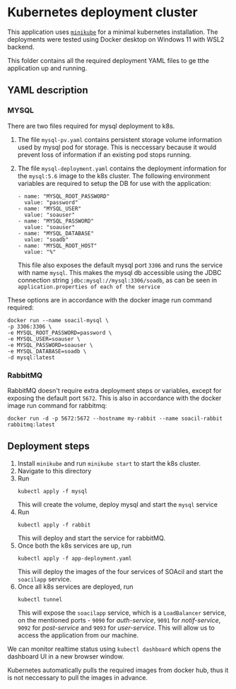 # Kubernetes deployment cluster

This application uses [`minikube`](https://minikube.sigs.k8s.io/docs/start/) for a minimal kubernetes installation. The deployments were tested using Docker desktop on Windows 11 with WSL2 backend.

This folder contains all the required deployment YAML files to ge tthe application up and running.

## YAML description

### MYSQL

There are two files required for mysql deployment to k8s.

1. The file `mysql-pv.yaml` contains persistent storage volume information used by mysql pod for storage. This is neccessary because it would prevent loss of information if an existing pod stops running.
2. The file `mysql-deployment.yaml` contains the deployment information for the `mysql:5.6` image to the k8s cluster. The following environment variables are required to setup the DB for use with the application:

   ```
   - name: "MYSQL_ROOT_PASSWORD"
     value: "password"
   - name: "MYSQL_USER"
     value: "soauser"
   - name: "MYSQL_PASSWORD"
     value: "soauser"
   - name: "MYSQL_DATABASE"
     value: "soadb"
   - name: "MYSQL_ROOT_HOST"
     value: "%"
   ```

   This file also exposes the default mysql port `3306` and runs the service with name `mysql`. This makes the mysql db accessible using the JDBC connection string `jdbc:mysql://mysql:3306/soadb`, as can be seen in `application.properties of each of the service`

These options are in accordance with the docker image run command required:

```
docker run --name soacil-mysql \
-p 3306:3306 \
-e MYSQL_ROOT_PASSWORD=password \
-e MYSQL_USER=soauser \
-e MYSQL_PASSWORD=soauser \
-e MYSQL_DATABASE=soadb \
-d mysql:latest
```

### RabbitMQ

RabbitMQ doesn't require extra deployment steps or variables, except for exposing the default port `5672`. This is also in accordance with the docker image run command for rabbitmq:

```
docker run -d -p 5672:5672 --hostname my-rabbit --name soacil-rabbit rabbitmq:latest
```

## Deployment steps

1. Install `minikube` and run `minikube start` to start the k8s cluster.
2. Navigate to this directory
3. Run
   ```
   kubectl apply -f mysql
   ```
   This will create the volume, deploy mysql and start the `mysql` service
4. Run
   ```
   kubectl apply -f rabbit
   ```
   This will deploy and start the service for rabbitMQ.
5. Once both the k8s services are up, run
   ```
   kubectl apply -f app-deployment.yaml
   ```
   This will deploy the images of the four services of SOAcil and start the `soacilapp` service.
6. Once all k8s services are deployed, run
   ```
   kubectl tunnel
   ```
   This will expose the `soacilapp` service, which is a `LoadBalancer` service, on the mentioned ports - `9090` for _auth-service_, `9091` for _notif-service_, `9092` for _post-service_ and `9093` for _user-service_. This will allow us to access the application from our machine.

We can monitor realtime status using `kubectl dashboard` which opens the dashboard UI in a new browser window.

Kubernetes automatically pulls the required images from docker hub, thus it is not neccessary to pull the images in advance.
